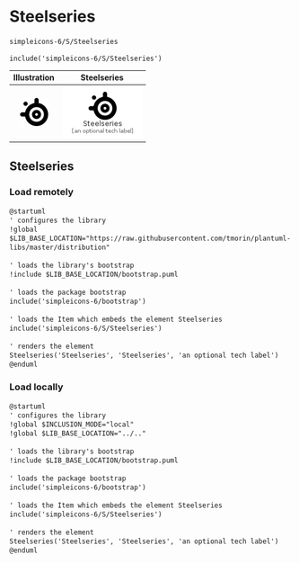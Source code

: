 # Steelseries


```text
simpleicons-6/S/Steelseries
```

```text
include('simpleicons-6/S/Steelseries')
```



| Illustration | Steelseries |
| :---: | :---: |
| ![illustration for Illustration](../../simpleicons-6/S/Steelseries.png) | ![illustration for Steelseries](../../simpleicons-6/S/Steelseries.Local.png) |




## Steelseries

### Load remotely
```plantuml
@startuml
' configures the library
!global $LIB_BASE_LOCATION="https://raw.githubusercontent.com/tmorin/plantuml-libs/master/distribution"

' loads the library's bootstrap
!include $LIB_BASE_LOCATION/bootstrap.puml

' loads the package bootstrap
include('simpleicons-6/bootstrap')

' loads the Item which embeds the element Steelseries
include('simpleicons-6/S/Steelseries')

' renders the element
Steelseries('Steelseries', 'Steelseries', 'an optional tech label')
@enduml
```

### Load locally
```plantuml
@startuml
' configures the library
!global $INCLUSION_MODE="local"
!global $LIB_BASE_LOCATION="../.."

' loads the library's bootstrap
!include $LIB_BASE_LOCATION/bootstrap.puml

' loads the package bootstrap
include('simpleicons-6/bootstrap')

' loads the Item which embeds the element Steelseries
include('simpleicons-6/S/Steelseries')

' renders the element
Steelseries('Steelseries', 'Steelseries', 'an optional tech label')
@enduml
```

